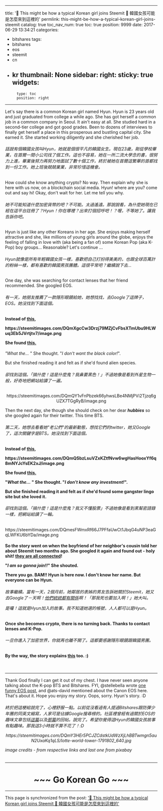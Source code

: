 
---
title: '🐩 This might be how a typical Korean girl joins Steemit  🐩 韓國女孩可能是怎麼來到這裡的'
permlink: this-might-be-how-a-typical-korean-girl-joins-steemit
catalog: true
toc_nav_num: true
toc: true
position: 9999
date: 2017-06-29 13:34:21
categories:
- bitshares
tags:
- bitshares
- eos
- steemit
- cn
- kr
thumbnail: None
sidebar:
    right:
        sticky: true
widgets:
    -
        type: toc
        position: right
---


<html>
<p>Let's say there is a common Korean girl named Hyun. Hyun is 23 years old and just graduated from college a while ago. She has got herself a common job in a common company in Seoul. It ain't easy at all. She studied hard in a second-tier college and got good grades. Been to dozens of interviews to finally get herself a place in this prosperous and bustling capital city. She earned it. She started working diligently and she cherished her job.</p>
<p><h6>話說有個韓國女孩叫Hyun，她就是個很平凡的韓國女生。現在23歲，剛從學校畢業，在首爾一間小公司找了個工作。這也不容易，她在一所二流大學念的書，很努力上進，畢業後努力再努力地面試了數十個工作，終於被她在首爾這繁華的首都找到一份工作。她上班後兢兢業業，非常珍惜這機會。</h6></p>
<p>How could she know anything crypto? No way. Then explain why she is here with us now, on a blockchain social media. Hyun! where are you? come out and say hi! Okay, don't wait for her. Let me tell you why.</p>
<p><h6>她不可能知道什麼加密貨幣的吧？不可能。太過遙遠。那說說看，為什麼她現在已經在這平台註冊了？Hyun！你在哪裡？出來打個招呼吧！？喔，不等她了。讓我告訴你吧。</h6></p>
<p>Hyun is just like any other Koreans in her age. She enjoys making herself attractive and she, like millions of young girls around the globe, enjoys the feeling of falling in love with (aka being a fan of) some Korean Pop (aka K-Pop) boy groups... Reasonable? Let's continue ...</p>
<p><h6>Hyun就像是所有年輕韓國女孩一樣，喜歡把自己打扮得美美的，也跟全球百萬計的粉絲一樣，都有喜歡的韓國男孩團體。這很平常吧？繼續說下去...</h6></p>
<p>One day, she was searching for contact lenses that her friend recommended. She googled EOS.</p>
<p><h6>有一天，她朋友推薦了一款隱形眼鏡給她，她想找找，去Google了這牌子，EOS。她沒找到下面這個。</h6></p>
<h4><p>Instead of <a href="http://www.eoscl.co.kr/sub/index.php">this</a>,&nbsp;</p>
<p>https://steemitimages.com/DQmXgcCw3Drzj79MZjCvFbsXTmUbu9HLWuq3Eb5JVrtjtv7/image.png</p>
<p>She found <a href="https://eos.io/">this.</a></h4></p><p><em>"What the... </em>" She thought. "<em>I don't want the black color!</em>".&nbsp;</p>
<p>But she finished reading it and felt as if she'd found alien species.</p></h4>
<p><h6>卻找到這個。「搞什麼！這是什麼鬼？我鼻要黑色！」不過她像是看到外星生物一般，好奇地把網站給讀了一遍。</h6></p>
<center><p>https://steemitimages.com/DQmQY1vFnPbzek66yhwsLBe4NMjPVi2Tjzq6gUZX7TGgRyB/image.png</p></center>
<p>Then the next day, she though she should check on her dear <em><strong>hubbies</strong></em> so she googled again for their twitter. This time BTS.</p>
<p><h6>第二天，她想去看看她"老公們"的最新動態，想找它們的twitter，她又Google了，這次關鍵字是BTS。她沒找到下面這個。</h6></p>
<h4><p>Instead of <a href="https://twitter.com/bts_twt?lang=ko">this</a>,</p>
<p>https://steemitimages.com/DQmQSbzLsuVZxKZtfNvw6wgHasHooxYf6q8mNYJcYsEK2xJ/image.png</p>
<p>She found <a href="https://twitter.com/bitshares">this.</a></p><p>"<em>What the...</em> " She thought. "<em>I don't know any investment!</em>".&nbsp;</p>
<p>But she finished reading it and felt as if she'd found some gangster lingo site but she loved it.</p></h4>
<p><h6>卻找到這個。「搞什麼！這是什麼鬼？我又不懂股票」不過她像是看到黑幫密語錄一樣，把網站給讀了一輪。</h6></p>
<p>https://steemitimages.com/DQmesFWmxRf66J7PFfaUwCt1JbqG4uNP3eaGqLWFKU6bYDa/image.png</p>
<h4><p>So the story went on when the boyfriend of her neighbor's cousin told her about Steemit two months ago. She googled it again and found out - holy shit! <a href="https://steemit.com/danlarimer/@stellabelle/dan-larimer-visionary-programmer-of-bitshares-steem-and-eos">they are all connected</a>!&nbsp;</p>
<p>"<em>I am so gonna join!!</em>" She shouted.</p>
<p>There you go. BAM!! Hyun is here now. I don't know her name. But everyone can be Hyun.</p></h4>
<h6><p>故事繼續。當有一天，2個月前，她鄰居的表姊的男友告訴她關於Steemit，她又去Google了－天啊！<a href="https://steemit.com/danlarimer/@stellabelle/dan-larimer-visionary-programmer-of-bitshares-steem-and-eos">他們統統都有關係</a>啊！「那我死也要加入啊！」她大叫。</p>
<p>是囉！這就是Hyun加入的故事。我不知道她選的帳號，人人都可以是Hyun。</p></h6>
<h4><p>Once she becomes crypto, there is no turning back. Thanks to contact lenses and K-Pop.</p></h4>
<p><h6>一旦你進入了加密世界，你就再也離不開了。這都要感謝隱形眼鏡跟韓國男團。</h6></p>
<h4><p>By the way, the story explains <a href="https://steemit.com/steem/@gavvet/steem-and-steemit-going-viral-in-asia-traffic-from-the-rest-of-the-world-growing-too">this</a> too. :)</p></h4>
<p><br></p><hr>
<p>Thank God finally I can get it out of my chest. I have never seen anyone talking about the K-pop BTS and Bitshares. FYI, @stellebella wrote <a href="https://steemit.com/eos/@stellabelle/breaking-news-blockchain-startup-eos-has-just-acquired-eos-lip-balm-company">one funny EOS post</a>, and @ats-david mentioned about the Canon EOS here. That's about it. Hope you enjoy my story. Oops, sorry. Hyun's story. :D</p>
<h6><p>終於把這梗給說完了，心裡舒服一點。以前從沒看過有人提過Bitshares跟防彈少年團的同英文縮寫，人家可是佔據Google搜尋榜的。社區裡曾經有過關於EOS的趣味文章包括<a href="https://steemit.com/eos/@stellabelle/breaking-news-blockchain-startup-eos-has-just-acquired-eos-lip-balm-company">這篇</a>以及<a href="https://steemit.com/cryptocurrency/@ats-david/i-just-bought-a-new-camera-by-blogging-on-steemit">那篇</a>的回帖。說完了。希望你覺得這Hyun的韓國女孩故事有點趣味。那我這3小時就不算不花了！:D</p>
<center><p>https://steemitimages.com/DQmY3HEr5PCJZCdstkUdWzXjLhBBTwmgn5auN2UxaKq1qLS/lotte-world-tower-1791802_640.jpg</p></center>
<p><em>image credits - from respective links and last one from pixabay</em></p></h6><hr>
<center><h1>~~~ Go Korean Go ~~~</h1></center>
</html>

- - -

This page is synchronized from the post: ['🐩 This might be how a typical Korean girl joins Steemit  🐩 韓國女孩可能是怎麼來到這裡的'](https://steemit.com/@deanliu/this-might-be-how-a-typical-korean-girl-joins-steemit)

